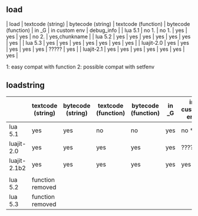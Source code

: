 
## load

| load		| textcode (string)	| bytecode (string)	| textcode (function)	| bytecode (function)	| in _G | in custom env	| debug_info	|
| lua 5.1	| no 1.			| no 1.			| yes			| yes			| yes	| no 2.		| yes,chunkname	|
| lua 5.2	| yes			| yes			| yes			| yes			| yes	| yes		| yes		|
| lua 5.3	| yes			| yes			| yes			| yes			| yes	| yes		| yes		|
| luajit-2.0	| yes			| yes			| yes			| yes			| yes	| ?????		| yes		|
| luajit-2.1	| yes			| yes			| yes			| yes			| yes	| yes		| yes		|

1: easy compat with function
2: possible compat with setfenv

## loadstring

| 		| textcode (string)	| bytecode (string)	| textcode (function)	| bytecode (function)	| in _G | in custom env	| debug_info	|
|---------------|-----------------------|-----------------------|-----------------------|-----------------------|-------|---------------|---------------|
| lua 5.1	| yes			| yes			| no			| no			| yes	| no \*\*	| yes,chunkname	|
| luajit-2.0	| yes			| yes			| yes			| yes			| yes	| ?????		| yes		|
| luajit-2.1b2	| yes			| yes			| yes			| yes			| yes	| yes		| yes		|
|																			|
| lua 5.2	| function removed															|
| lua 5.3	| function removed															|

